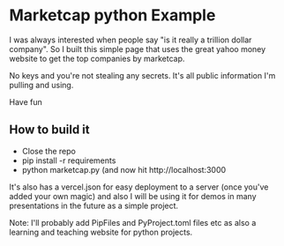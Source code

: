 # Marketcap python Example

I was always interested when people say "is it really a trillion dollar company". 
So I built this simple page that uses the great yahoo money website to get the top companies by marketcap.

No keys and you're not stealing any secrets. It's all public information I'm pulling and using.

Have fun

## How to build it
- Close the repo
- pip install -r requirements
- python marketcap.py (and now hit http://localhost:3000

It's also has a vercel.json for easy deployment to a server (once you've added your own magic) 
and also I will be using it for demos in many presentations in the future as a simple project.

Note:
I'll probably add PipFiles and PyProject.toml files etc as also a learning and teaching website for python projects.
